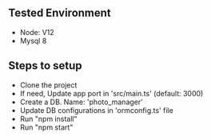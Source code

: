 ## Tested Environment
 
 * Node: V12
 * Mysql 8

 ## Steps to setup

 * Clone the project
 * If need, Update app port in 'src/main.ts' (default: 3000)
 * Create a DB. Name: 'photo_manager'
 * Update DB configurations in 'ormconfig.ts' file
 * Run "npm install"
 * Run "npm start"
